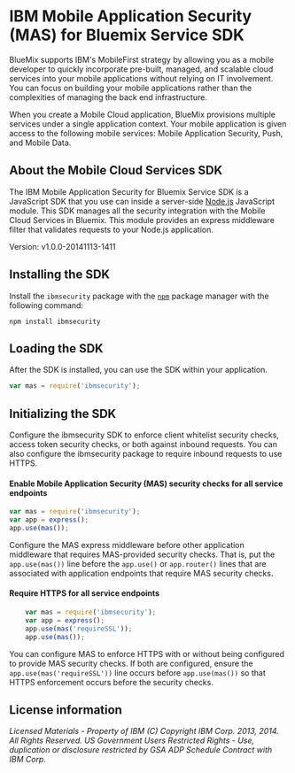 IBM Mobile Application Security (MAS) for Bluemix Service SDK
===

BlueMix supports IBM's MobileFirst strategy by allowing you as a mobile developer to quickly incorporate pre-built, managed, and scalable cloud services into your mobile applications without relying on IT involvement. You can focus on building your mobile applications rather than the complexities of managing the back end infrastructure.

When you create a Mobile Cloud application, BlueMix provisions multiple services under a single application context. Your mobile application is given access to the following mobile services: Mobile Application Security, Push, and Mobile Data.

About the Mobile Cloud Services SDK
---

The IBM Mobile Application Security for Bluemix Service SDK is a JavaScript SDK that you use can inside a server-side [Node.js](http://nodejs.org) JavaScript module. This SDK manages all the security integration with the Mobile Cloud Services in Bluemix.  This module provides an express middleware filter that validates requests to your Node.js application.

Version: v1.0.0-20141113-1411

## Installing the SDK

Install the `ibmsecurity` package with the [`npm`](https://www.npmjs.org/) package manager with the following command:

```
npm install ibmsecurity
```

## Loading the SDK

After the SDK is installed, you can use the SDK within your application.

```javascript
var mas = require('ibmsecurity');
```

## Initializing the SDK

Configure the ibmsecurity SDK to enforce client whitelist security checks, access token security checks, or both against inbound requests.
You can also configure the ibmsecurity package to require inbound requests to use HTTPS.

#### Enable Mobile Application Security (MAS) security checks for all service endpoints

```javascript
var mas = require('ibmsecurity');   
var app = express();
app.use(mas());
```

Configure the MAS express middleware before other application middleware that requires MAS-provided security checks.  That is,
put the `app.use(mas())` line before the `app.use()` or `app.router()` lines that are associated with application endpoints that require MAS security checks.
    
#### Require HTTPS for all service endpoints

```javascript
    var mas = require('ibmsecurity');   
    var app = express();
    app.use(mas('requireSSL'));
    app.use(mas());
```

You can configure MAS to enforce HTTPS with or without being configured to provide MAS security checks.
If both are configured, ensure the `app.use(mas('requireSSL'))` line occurs before `app.use(mas())` so that
HTTPS enforcement occurs before the security checks.

## License information

*Licensed Materials - Property of IBM
(C) Copyright IBM Corp. 2013, 2014. All Rights Reserved.
US Government Users Restricted Rights - Use, duplication or
disclosure restricted by GSA ADP Schedule Contract with IBM Corp.*
    